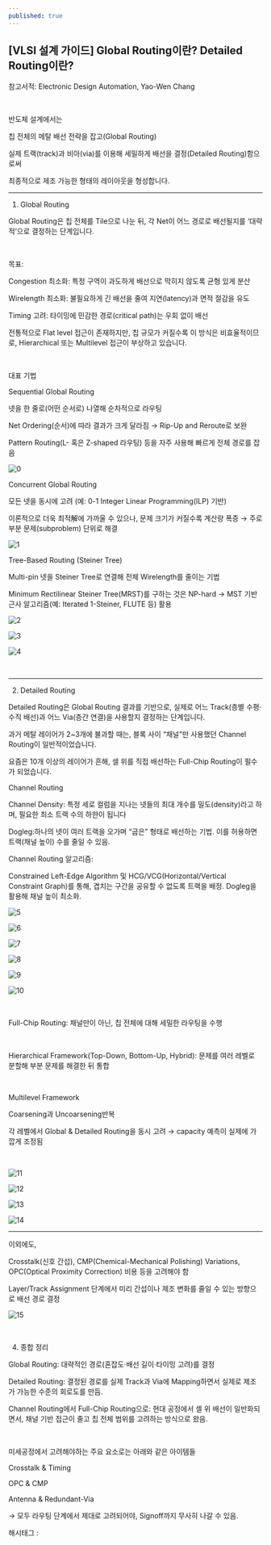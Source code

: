 ```yaml
---
published: true
---
```

## [VLSI 설계 가이드] Global Routing이란? Detailed Routing이란?

참고서적: Electronic Design Automation, Yao-Wen Chang

​

반도체 설계에서는

칩 전체의 메탈 배선 전략을 잡고(Global Routing)

실제 트랙(track)과 비아(via)를 이용해 세밀하게 배선을 결정(Detailed Routing)함으로써

최종적으로 제조 가능한 형태의 레이아웃을 형성합니다.

---

1. Global Routing

Global Routing은 칩 전체를 Tile으로 나눈 뒤, 각 Net이 어느 경로로 배선될지를 ‘대략적’으로 결정하는 단계입니다.

​

목표:

Congestion 최소화: 특정 구역이 과도하게 배선으로 막히지 않도록 균형 있게 분산

Wirelength 최소화: 불필요하게 긴 배선을 줄여 지연(latency)과 면적 절감을 유도

Timing 고려: 타이밍에 민감한 경로(critical path)는 우회 없이 배선

전통적으로 Flat level 접근이 존재하지만, 칩 규모가 커질수록 이 방식은 비효율적이므로, Hierarchical 또는 Multilevel 접근이 부상하고 있습니다.

​

대표 기법

Sequential Global Routing

넷을 한 줄로(어떤 순서로) 나열해 순차적으로 라우팅

Net Ordering(순서)에 따라 결과가 크게 달라짐 → Rip-Up and Reroute로 보완

Pattern Routing(L- 혹은 Z-shaped 라우팅) 등을 자주 사용해 빠르게 전체 경로를 잡음

![0](/assets/img/223701539424/0.png)

Concurrent Global Routing

모든 넷을 동시에 고려 (예: 0-1 Integer Linear Programming(ILP) 기반)

이론적으로 더욱 최적解에 가까울 수 있으나, 문제 크기가 커질수록 계산량 폭증 → 주로 부분 문제(subproblem) 단위로 해결

![1](/assets/img/223701539424/1.png)

Tree-Based Routing (Steiner Tree)

Multi-pin 넷을 Steiner Tree로 연결해 전체 Wirelength를 줄이는 기법

Minimum Rectilinear Steiner Tree(MRST)를 구하는 것은 NP-hard → MST 기반 근사 알고리즘(예: Iterated 1-Steiner, FLUTE 등) 활용

![2](/assets/img/223701539424/2.png)

![3](/assets/img/223701539424/3.png)

![4](/assets/img/223701539424/4.png)

​

---

2. Detailed Routing

Detailed Routing은 Global Routing 결과를 기반으로, 실제로 어느 Track(층별 수평·수직 배선)과 어느 Via(층간 연결)을 사용할지 결정하는 단계입니다.

과거 메탈 레이어가 2~3개에 불과할 때는, 블록 사이 “채널”만 사용했던 Channel Routing이 일반적이었습니다.

요즘은 10개 이상의 레이어가 흔해, 셀 위를 직접 배선하는 Full-Chip Routing이 필수가 되었습니다.

 

Channel Routing

Channel Density: 특정 세로 컬럼을 지나는 넷들의 최대 개수를 밀도(density)라고 하며, 필요한 최소 트랙 수의 하한이 됩니다

Dogleg:하나의 넷이 여러 트랙을 오가며 “굽은” 형태로 배선하는 기법. 이를 허용하면 트랙(채널 높이) 수를 줄일 수 있음.

Channel Routing 알고리즘:

Constrained Left-Edge Algorithm 및 HCG/VCG(Horizontal/Vertical Constraint Graph)를 통해, 겹치는 구간을 공유할 수 없도록 트랙을 배정. Dogleg을 활용해 채널 높이 최소화.

![5](/assets/img/223701539424/5.png)

![6](/assets/img/223701539424/6.png)

![7](/assets/img/223701539424/7.png)

![8](/assets/img/223701539424/8.png)

![9](/assets/img/223701539424/9.png)

![10](/assets/img/223701539424/10.png)

​

Full-Chip Routing: 채널만이 아닌, 칩 전체에 대해 세밀한 라우팅을 수행

​

Hierarchical Framework(Top-Down, Bottom-Up, Hybrid): 문제를 여러 레벨로 분할해 부분 문제를 해결한 뒤 통합

​

Multilevel Framework

Coarsening과 Uncoarsening반복

각 레벨에서 Global & Detailed Routing을 동시 고려 → capacity 예측이 실제에 가깝게 조정됨

​

![11](/assets/img/223701539424/11.png)

![12](/assets/img/223701539424/12.png)

![13](/assets/img/223701539424/13.png)

![14](/assets/img/223701539424/14.png)

---

이외에도, 

Crosstalk(신호 간섭), CMP(Chemical-Mechanical Polishing) Variations, OPC(Optical Proximity Correction) 비용 등을 고려해야 함

Layer/Track Assignment 단계에서 미리 간섭이나 제조 변화를 줄일 수 있는 방향으로 배선 경로 결정

![15](/assets/img/223701539424/15.png)

​

4. 종합 정리

Global Routing: 대략적인 경로(혼잡도·배선 길이·타이밍 고려)를 결정

Detailed Routing: 결정된 경로를 실제 Track과 Via에 Mapping하면서 실제로 제조가 가능한 수준의 회로도를 만듬.

Channel Routing에서 Full-Chip Routing으로: 현대 공정에서 셀 위 배선이 일반화되면서, 채널 기반 접근이 줄고 칩 전체 범위를 고려하는 방식으로 왔음.

​

미세공정에서 고려해야하는 주요 요소로는 아래와 같은 아이템들

Crosstalk & Timing

OPC & CMP

Antenna & Redundant-Via

→ 모두 라우팅 단계에서 제대로 고려되어야, Signoff까지 무사히 나갈 수 있음.

 해시태그 : 